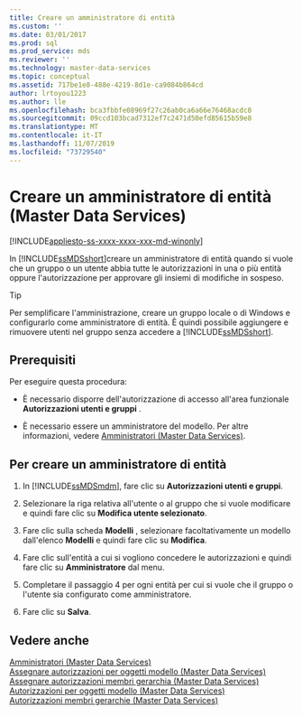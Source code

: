 ```yaml
---
title: Creare un amministratore di entità
ms.custom: ''
ms.date: 03/01/2017
ms.prod: sql
ms.prod_service: mds
ms.reviewer: ''
ms.technology: master-data-services
ms.topic: conceptual
ms.assetid: 717be1e8-488e-4219-8d1e-ca9084b864cd
author: lrtoyou1223
ms.author: lle
ms.openlocfilehash: bca3fbbfe08969f27c26ab0ca6a66e76468acdc8
ms.sourcegitcommit: 09ccd103bcad7312ef7c2471d50efd85615b59e8
ms.translationtype: MT
ms.contentlocale: it-IT
ms.lasthandoff: 11/07/2019
ms.locfileid: "73729540"
---
```

# <a name="create-an-entity-administrator-master-data-services"></a>Creare un amministratore di entità (Master Data Services)

[!INCLUDE[appliesto-ss-xxxx-xxxx-xxx-md-winonly](../includes/appliesto-ss-xxxx-xxxx-xxx-md-winonly.md)]

  In [!INCLUDE[ssMDSshort](../includes/ssmdsshort-md.md)]creare un amministratore di entità quando si vuole che un gruppo o un utente abbia tutte le autorizzazioni in una o più entità oppure l'autorizzazione per approvare gli insiemi di modifiche in sospeso.  
  
> [!TIP]  
>  Per semplificare l'amministrazione, creare un gruppo locale o di Windows e configurarlo come amministratore di entità. È quindi possibile aggiungere e rimuovere utenti nel gruppo senza accedere a [!INCLUDE[ssMDSshort](../includes/ssmdsshort-md.md)].  
  
## <a name="prerequisites"></a>Prerequisiti  
 Per eseguire questa procedura:  
  
-   È necessario disporre dell'autorizzazione di accesso all'area funzionale **Autorizzazioni utenti e gruppi** .  
  
-   È necessario essere un amministratore del modello. Per altre informazioni, vedere [Amministratori &#40;Master Data Services&#41;](../master-data-services/administrators-master-data-services.md).  
  
## <a name="to-create-an-entity-administrator"></a>Per creare un amministratore di entità  
  
1.  In [!INCLUDE[ssMDSmdm](../includes/ssmdsmdm-md.md)], fare clic su **Autorizzazioni utenti e gruppi**.  
  
2.  Selezionare la riga relativa all'utente o al gruppo che si vuole modificare e quindi fare clic su **Modifica utente selezionato**.  
  
3.  Fare clic sulla scheda **Modelli** , selezionare facoltativamente un modello dall'elenco **Modelli** e quindi fare clic su **Modifica**.  
  
4.  Fare clic sull'entità a cui si vogliono concedere le autorizzazioni e quindi fare clic su **Amministratore** dal menu.  
  
5.  Completare il passaggio 4 per ogni entità per cui si vuole che il gruppo o l'utente sia configurato come amministratore.  
  
6.  Fare clic su **Salva**.  
  
## <a name="see-also"></a>Vedere anche  
 [Amministratori &#40;Master Data Services&#41;](../master-data-services/administrators-master-data-services.md)   
 [Assegnare autorizzazioni per oggetti modello &#40;Master Data Services&#41;](../master-data-services/assign-model-object-permissions-master-data-services.md)   
 [Assegnare autorizzazioni membri gerarchia &#40;Master Data Services&#41;](../master-data-services/assign-hierarchy-member-permissions-master-data-services.md)   
 [Autorizzazioni per oggetti modello &#40;Master Data Services&#41;](../master-data-services/model-object-permissions-master-data-services.md)   
 [Autorizzazioni membri gerarchie &#40;Master Data Services&#41;](../master-data-services/hierarchy-member-permissions-master-data-services.md)  
  
  
